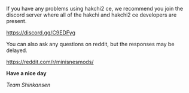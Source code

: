 <!--- 2019-04-28T12:19:00.0000000-05:00 -->
If you have any problems using hakchi2 ce, we recommend you join the discord server where all of the hakchi and hakchi2 ce developers are present.

https://discord.gg/C9EDFyg  

You can also ask any questions on reddit, but the responses may be delayed.

https://reddit.com/r/minisnesmods/

**Have a nice day**

*Team Shinkansen*

